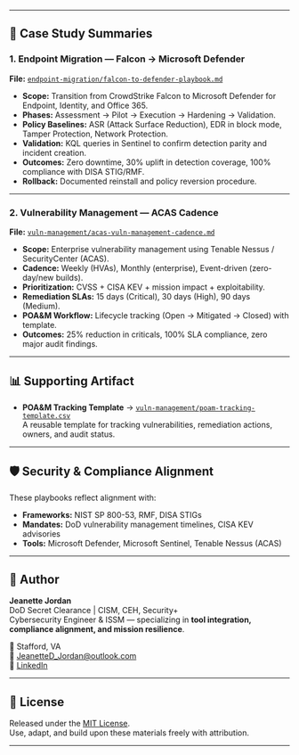 
---

## 🔑 Case Study Summaries

### 1. Endpoint Migration — Falcon → Microsoft Defender
**File:** [`endpoint-migration/falcon-to-defender-playbook.md`](./endpoint-migration/falcon-to-defender-playbook.md)

- **Scope:** Transition from CrowdStrike Falcon to Microsoft Defender for Endpoint, Identity, and Office 365.  
- **Phases:** Assessment → Pilot → Execution → Hardening → Validation.  
- **Policy Baselines:** ASR (Attack Surface Reduction), EDR in block mode, Tamper Protection, Network Protection.  
- **Validation:** KQL queries in Sentinel to confirm detection parity and incident creation.  
- **Outcomes:** Zero downtime, 30% uplift in detection coverage, 100% compliance with DISA STIG/RMF.  
- **Rollback:** Documented reinstall and policy reversion procedure.

---

### 2. Vulnerability Management — ACAS Cadence
**File:** [`vuln-management/acas-vuln-management-cadence.md`](./vuln-management/acas-vuln-management-cadence.md)

- **Scope:** Enterprise vulnerability management using Tenable Nessus / SecurityCenter (ACAS).  
- **Cadence:** Weekly (HVAs), Monthly (enterprise), Event-driven (zero-day/new builds).  
- **Prioritization:** CVSS + CISA KEV + mission impact + exploitability.  
- **Remediation SLAs:** 15 days (Critical), 30 days (High), 90 days (Medium).  
- **POA&M Workflow:** Lifecycle tracking (Open → Mitigated → Closed) with template.  
- **Outcomes:** 25% reduction in criticals, 100% SLA compliance, zero major audit findings.

---

## 📊 Supporting Artifact

- **POA&M Tracking Template** → [`vuln-management/poam-tracking-template.csv`](./vuln-management/poam-tracking-template.csv)  
A reusable template for tracking vulnerabilities, remediation actions, owners, and audit status.

---

## 🛡️ Security & Compliance Alignment

These playbooks reflect alignment with:
- **Frameworks:** NIST SP 800-53, RMF, DISA STIGs  
- **Mandates:** DoD vulnerability management timelines, CISA KEV advisories  
- **Tools:** Microsoft Defender, Microsoft Sentinel, Tenable Nessus (ACAS)  

---

## 👤 Author

**Jeanette Jordan**  
DoD Secret Clearance | CISM, CEH, Security+  
Cybersecurity Engineer & ISSM — specializing in **tool integration, compliance alignment, and mission resilience**.  

📍 Stafford, VA  
📧 JeanetteD_Jordan@outlook.com  
🔗 [LinkedIn](https://www.linkedin.com/in/jeanettejordan)  

---

## 📜 License

Released under the [MIT License](./LICENSE).  
Use, adapt, and build upon these materials freely with attribution.

---
